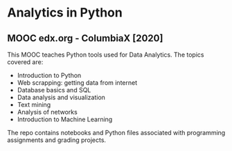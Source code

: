 # Analytics in Python
## MOOC edx.org - ColumbiaX [2020]

This MOOC teaches Python tools used for Data Analytics. The topics covered are:
- Introduction to Python
- Web scrapping: getting data from internet
- Database basics and SQL
- Data analysis and visualization
- Text mining
- Analysis of networks
- Introduction to Machine Learning

The repo contains notebooks and Python files associated with programming assignments and grading projects.
